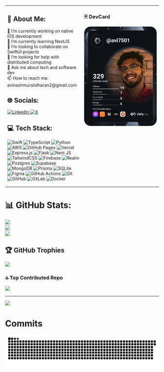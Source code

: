 <table>
  <tr>
    <td style="vertical-align: top; width: 50%;">
      <h2>💫 About Me:</h2>
      <p>
        🔭 I’m currently working on native iOS development<br>
        🌱 I’m currently learning NextJS<br>
        👯 I’m looking to collaborate on SwiftUI projects<br>
        🤔 I’m looking for help with distributed computing<br>
        💬 Ask me about tech and software dev<br>
        📫 How to reach me: avinashmuralidharan2@gmail.com<br>
      </p>
      <h2>🌐 Socials:</h2>
      <p>
        <a href="https://linkedin.com/in/avinash77" target="_blank">
          <img src="https://img.shields.io/badge/LinkedIn-%230077B5.svg?logo=linkedin&logoColor=white" alt="LinkedIn" />
        </a>
        <a href="https://x.com/AvinashMurali77" target="_blank">
          <img src="https://img.shields.io/badge/X-black.svg?logo=X&logoColor=white" alt="X" />
        </a>
      </p>
      <h2>💻 Tech Stack:</h2>
      <p>
        <img src="https://img.shields.io/badge/swift-F54A2A?style=for-the-badge&logo=swift&logoColor=white" alt="Swift" />
        <img src="https://img.shields.io/badge/typescript-%23007ACC.svg?style=for-the-badge&logo=typescript&logoColor=white" alt="TypeScript" />
        <img src="https://img.shields.io/badge/python-3670A0?style=for-the-badge&logo=python&logoColor=ffdd54" alt="Python" />
        <img src="https://img.shields.io/badge/AWS-%23FF9900.svg?style=for-the-badge&logo=amazon-aws&logoColor=white" alt="AWS" />
        <img src="https://img.shields.io/badge/github%20pages-121013?style=for-the-badge&logo=github&logoColor=white" alt="GitHub Pages" />
        <img src="https://img.shields.io/badge/vercel-%23000000.svg?style=for-the-badge&logo=vercel&logoColor=white" alt="Vercel" />
        <img src="https://img.shields.io/badge/express.js-%23404d59.svg?style=for-the-badge&logo=express&logoColor=%2361DAFB" alt="Express.js" />
        <img src="https://img.shields.io/badge/flask-%23000.svg?style=for-the-badge&logo=flask&logoColor=white" alt="Flask" />
        <img src="https://img.shields.io/badge/Next-black?style=for-the-badge&logo=next.js&logoColor=white" alt="Next JS" />
        <img src="https://img.shields.io/badge/tailwindcss-%2338B2AC.svg?style=for-the-badge&logo=tailwind-css&logoColor=white" alt="TailwindCSS" />
        <img src="https://img.shields.io/badge/firebase-a08021?style=for-the-badge&logo=firebase&logoColor=ffcd34" alt="Firebase" />
        <img src="https://img.shields.io/badge/Realm-39477F?style=for-the-badge&logo=realm&logoColor=white" alt="Realm" />
        <img src="https://img.shields.io/badge/postgres-%23316192.svg?style=for-the-badge&logo=postgresql&logoColor=white" alt="Postgres" />
        <img src="https://img.shields.io/badge/Supabase-3ECF8E?style=for-the-badge&logo=supabase&logoColor=white" alt="Supabase" />
        <img src="https://img.shields.io/badge/MongoDB-%234ea94b.svg?style=for-the-badge&logo=mongodb&logoColor=white" alt="MongoDB" />
        <img src="https://img.shields.io/badge/Prisma-3982CE?style=for-the-badge&logo=Prisma&logoColor=white" alt="Prisma" />
        <img src="https://img.shields.io/badge/sqlite-%2307405e.svg?style=for-the-badge&logo=sqlite&logoColor=white" alt="SQLite" />
        <img src="https://img.shields.io/badge/figma-%23F24E1E.svg?style=for-the-badge&logo=figma&logoColor=white" alt="Figma" />
        <img src="https://img.shields.io/badge/github%20actions-%232671E5.svg?style=for-the-badge&logo=githubactions&logoColor=white" alt="GitHub Actions" />
        <img src="https://img.shields.io/badge/git-%23F05033.svg?style=for-the-badge&logo=git&logoColor=white" alt="Git" />
        <img src="https://img.shields.io/badge/github-%23121011.svg?style=for-the-badge&logo=github&logoColor=white" alt="GitHub" />
        <img src="https://img.shields.io/badge/gitlab-%23181717.svg?style=for-the-badge&logo=gitlab&logoColor=white" alt="GitLab" />
        <img src="https://img.shields.io/badge/docker-%230db7ed.svg?style=for-the-badge&logo=docker&logoColor=white" alt="Docker" />
      </p>
    </td>
    <td style="vertical-align: top; width: 50%;">
      <h3>🃏 DevCard</h3>
      <img src="assets/devcard.svg" alt="DevCard" style="width: 100%; max-height: 50vh; object-fit: contain;" />
    </td>
  </tr>
</table>

# 📊 GitHub Stats:
![](https://github-readme-stats.vercel.app/api?username=avi7501&theme=tokyonight&hide_border=false&include_all_commits=false&count_private=false)<br/>
![](https://github-readme-streak-stats.herokuapp.com/?user=avi7501&theme=tokyonight&hide_border=false)<br/>
![](https://github-readme-stats.vercel.app/api/top-langs/?username=avi7501&theme=tokyonight&hide_border=false&include_all_commits=false&count_private=false&layout=compact)

## 🏆 GitHub Trophies
![](https://github-profile-trophy.vercel.app/?username=avi7501&theme=tokyonight&no-frame=true&no-bg=false&margin-w=4)

### 🔝 Top Contributed Repo
![](https://github-contributor-stats.vercel.app/api?username=avi7501&limit=5&theme=tokyonight&combine_all_yearly_contributions=true)

---
[![](https://visitcount.itsvg.in/api?id=avi7501&icon=0&color=6)](https://visitcount.itsvg.in)

# Commits
<picture>
  <source media="(prefers-color-scheme: dark)" srcset="https://raw.githubusercontent.com/avi7501/avi7501/output/github-contribution-grid-snake-dark.svg">
  <source media="(prefers-color-scheme: light)" srcset="https://raw.githubusercontent.com/avi7501/avi7501/output/github-contribution-grid-snake.svg">
  <img alt="github contribution grid snake animation" src="https://raw.githubusercontent.com/avi7501/avi7501/output/github-contribution-grid-snake.svg">
</picture>

